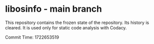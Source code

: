 # libosinfo - main branch

This repository contains the frozen state of the repository.
Its history is cleared. It is used only for static code
analysis with Codacy.

Commit Time: 1722653519